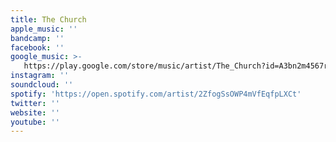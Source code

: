 ```yaml
---
title: The Church
apple_music: ''
bandcamp: ''
facebook: ''
google_music: >-
   https://play.google.com/store/music/artist/The_Church?id=A3bn2m4567rdqcqql5c73l7xpta
instagram: ''
soundcloud: ''
spotify: 'https://open.spotify.com/artist/2ZfogSsOWP4mVfEqfpLXCt'
twitter: ''
website: ''
youtube: ''
---
```

